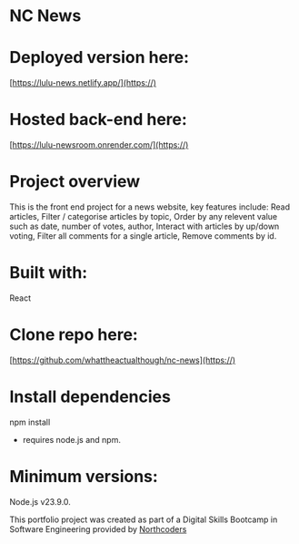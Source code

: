 # NC News

# Deployed version here:
[https://lulu-news.netlify.app/](https://)

# Hosted back-end here:
[https://lulu-newsroom.onrender.com/](https://)

# Project overview
This is the front end project for a news website, key features include:
Read articles,
Filter / categorise articles by topic,
Order by any relevent value such as date, number of votes, author,
Interact with articles by up/down voting,
Filter all comments for a single article,
Remove comments by id.

# Built with: 
React 

# Clone repo here:
[https://github.com/whattheactualthough/nc-news](https://)

# Install dependencies 
npm install
* requires node.js and npm. 

# Minimum versions:
Node.js v23.9.0.

This portfolio project was created as part of a Digital Skills Bootcamp in Software Engineering provided by [Northcoders](https://northcoders.com/)